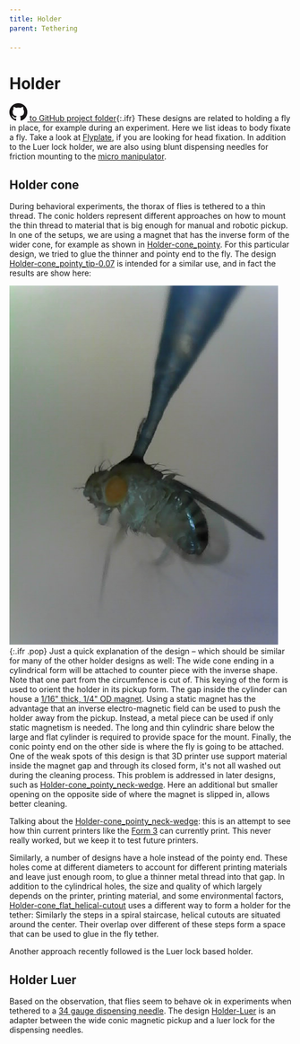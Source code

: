 ```yaml
---
title: Holder
parent: Tethering

---
```


# Holder 

[![Open GitHub folder](/assets/img/GitHub-Mark-32px.png) to GitHub project folder](https://github.com/reiserlab/Component-Design/tree/main/Tethering/Tether_holder){:.ifr}
These designs are related to holding a fly in place, for example during an experiment. Here we list ideas to body fixate a fly. Take a look at [Flyplate](/flyplate), if you are looking for head fixation. In addition to the Luer lock holder, we are also using blunt dispensing needles for friction mounting to the [micro manipulator](/micromanipulator).

## Holder cone

During behavioral experiments, the thorax of flies is tethered to a thin thread. The conic holders represent different approaches on how to mount the thin thread to material that is big enough for manual and robotic pickup. In one of the setups, we are using a magnet that has the inverse form of the wider cone, for example as shown in [Holder-cone_pointy](Holder-cone_pointy.stl). For this particular design, we tried to glue the thinner and pointy end to the fly. The design [Holder-cone_pointy_tip-0.07](Holder-cone_pointy_tip-0.07.stl) is intended for a similar use, and in fact the results are show here:

![Fly tethered to a pointy holder](/assets/img/Tethering/Tether_mount/Tether_holder_cone_tip-0.07_form3_03_2019-11_fly.jpg){:.ifr .pop}
Just a quick explanation of the design – which should be similar for many of the other holder designs as well: The wide cone ending in a cylindrical form will be attached to counter piece with the inverse shape. Note that one part from the circumfence is cut of. This keying of the form is used to orient the holder in its pickup form. The gap inside the cylinder can house a [1/16" thick, 1/4" OD magnet](https://www.mcmaster.com/5862k141). Using a static magnet has the advantage that an inverse electro-magnetic field can be used to push the holder away from the pickup. Instead, a metal piece can be used if only static magnetism is needed. The long and thin cylindric share below the large and flat cylinder is required to provide space for the mount. Finally, the conic pointy end on the other side is where the fly is going to be attached. One of the weak spots of this design is that 3D printer use support material inside the magnet gap and through its closed form, it's not all washed out during the cleaning process. This problem is addressed in later designs, such as [Holder-cone_pointy_neck-wedge](Holder-cone_pointy_neck-wedge.stl). Here an additional but smaller opening on the opposite side of where the magnet is slipped in, allows better cleaning.

Talking about the [Holder-cone_pointy_neck-wedge](Holder-cone_pointy_neck-wedge.stl): this is an attempt to see how thin current printers like the [Form 3](../README.md) can currently print. This never really worked, but we keep it to test future printers.

Similarly, a number of designs have a hole instead of the pointy end. These holes come at different diameters to account for different printing materials and leave just enough room, to glue a thinner metal thread into that gap. In addition to the cylindrical holes, the size and quality of which largely depends on the printer, printing material, and some environmental factors, [Holder-cone_flat_helical-cutout](Holder-cone_flat_helical-cutout.stl) uses a different way to form a holder for the tether: Similarly the steps in a spiral staircase, helical cutouts are situated around the center. Their overlap over different of these steps form a space that can be used to glue in the fly tether.

Another approach recently followed is the Luer lock based holder.

## Holder Luer

Based on the observation, that flies seem to behave ok in experiments when tethered to a [34 gauge dispensing needle](https://www.amazon.com/dp/B07KGPDSHX/). The design [Holder-Luer](Holder-Luer.stl) is an adapter between the wide conic magnetic pickup and a luer lock for the dispensing needles.